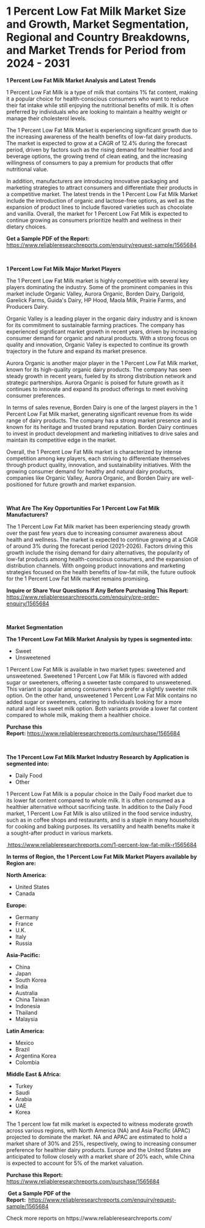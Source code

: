 <p><h1>1 Percent Low Fat Milk Market Size and Growth, Market Segmentation, Regional and Country Breakdowns, and Market Trends for Period from 2024 -  2031</h1></p><p><strong>1 Percent Low Fat Milk Market Analysis and Latest Trends</strong></p>
<p><p>1 Percent Low Fat Milk is a type of milk that contains 1% fat content, making it a popular choice for health-conscious consumers who want to reduce their fat intake while still enjoying the nutritional benefits of milk. It is often preferred by individuals who are looking to maintain a healthy weight or manage their cholesterol levels.</p><p>The 1 Percent Low Fat Milk Market is experiencing significant growth due to the increasing awareness of the health benefits of low-fat dairy products. The market is expected to grow at a CAGR of 12.4% during the forecast period, driven by factors such as the rising demand for healthier food and beverage options, the growing trend of clean eating, and the increasing willingness of consumers to pay a premium for products that offer nutritional value.</p><p>In addition, manufacturers are introducing innovative packaging and marketing strategies to attract consumers and differentiate their products in a competitive market. The latest trends in the 1 Percent Low Fat Milk Market include the introduction of organic and lactose-free options, as well as the expansion of product lines to include flavored varieties such as chocolate and vanilla. Overall, the market for 1 Percent Low Fat Milk is expected to continue growing as consumers prioritize health and wellness in their dietary choices.</p></p>
<p><strong>Get a Sample PDF of the Report:&nbsp;</strong> <a href="https://www.reliableresearchreports.com/enquiry/request-sample/1565684">https://www.reliableresearchreports.com/enquiry/request-sample/1565684</a></p>
<p>&nbsp;</p>
<p><strong>1 Percent Low Fat Milk Major Market Players</strong></p>
<p><p>The 1 Percent Low Fat Milk market is highly competitive with several key players dominating the industry. Some of the prominent companies in this market include Organic Valley, Aurora Organic, Borden Dairy, Darigold, Garelick Farms, Guida's Dairy, HP Hood, Maola Milk, Prairie Farms, and Producers Dairy.</p><p>Organic Valley is a leading player in the organic dairy industry and is known for its commitment to sustainable farming practices. The company has experienced significant market growth in recent years, driven by increasing consumer demand for organic and natural products. With a strong focus on quality and innovation, Organic Valley is expected to continue its growth trajectory in the future and expand its market presence.</p><p>Aurora Organic is another major player in the 1 Percent Low Fat Milk market, known for its high-quality organic dairy products. The company has seen steady growth in recent years, fueled by its strong distribution network and strategic partnerships. Aurora Organic is poised for future growth as it continues to innovate and expand its product offerings to meet evolving consumer preferences.</p><p>In terms of sales revenue, Borden Dairy is one of the largest players in the 1 Percent Low Fat Milk market, generating significant revenue from its wide range of dairy products. The company has a strong market presence and is known for its heritage and trusted brand reputation. Borden Dairy continues to invest in product development and marketing initiatives to drive sales and maintain its competitive edge in the market.</p><p>Overall, the 1 Percent Low Fat Milk market is characterized by intense competition among key players, each striving to differentiate themselves through product quality, innovation, and sustainability initiatives. With the growing consumer demand for healthy and natural dairy products, companies like Organic Valley, Aurora Organic, and Borden Dairy are well-positioned for future growth and market expansion.</p></p>
<p>&nbsp;</p>
<p><strong>What Are The Key Opportunities For 1 Percent Low Fat Milk Manufacturers?</strong></p>
<p><p>The 1 Percent Low Fat Milk market has been experiencing steady growth over the past few years due to increasing consumer awareness about health and wellness. The market is expected to continue growing at a CAGR of around 3% during the forecast period (2021-2026). Factors driving this growth include the rising demand for dairy alternatives, the popularity of low-fat products among health-conscious consumers, and the expansion of distribution channels. With ongoing product innovations and marketing strategies focused on the health benefits of low-fat milk, the future outlook for the 1 Percent Low Fat Milk market remains promising.</p></p>
<p><strong>Inquire or Share Your Questions If Any Before Purchasing This Report:</strong> <a href="https://www.reliableresearchreports.com/enquiry/pre-order-enquiry/1565684">https://www.reliableresearchreports.com/enquiry/pre-order-enquiry/1565684</a></p>
<p>&nbsp;</p>
<p><strong>Market Segmentation</strong></p>
<p><strong>The 1 Percent Low Fat Milk Market Analysis by types is segmented into:</strong></p>
<p><ul><li>Sweet</li><li>Unsweetened</li></ul></p>
<p><p>1 Percent Low Fat Milk is available in two market types: sweetened and unsweetened. Sweetened 1 Percent Low Fat Milk is flavored with added sugar or sweeteners, offering a sweeter taste compared to unsweetened. This variant is popular among consumers who prefer a slightly sweeter milk option. On the other hand, unsweetened 1 Percent Low Fat Milk contains no added sugar or sweeteners, catering to individuals looking for a more natural and less sweet milk option. Both variants provide a lower fat content compared to whole milk, making them a healthier choice.</p></p>
<p><strong>Purchase this Report:&nbsp;</strong><a href="https://www.reliableresearchreports.com/purchase/1565684">https://www.reliableresearchreports.com/purchase/1565684</a></p>
<p>&nbsp;</p>
<p><strong>The 1 Percent Low Fat Milk Market Industry Research by Application is segmented into:</strong></p>
<p><ul><li>Daily Food</li><li>Other</li></ul></p>
<p><p>1 Percent Low Fat Milk is a popular choice in the Daily Food market due to its lower fat content compared to whole milk. It is often consumed as a healthier alternative without sacrificing taste. In addition to the Daily Food market, 1 Percent Low Fat Milk is also utilized in the food service industry, such as in coffee shops and restaurants, and is a staple in many households for cooking and baking purposes. Its versatility and health benefits make it a sought-after product in various markets.</p></p>
<p><a href="https://www.reliableresearchreports.com/1-percent-low-fat-milk-r1565684">&nbsp;https://www.reliableresearchreports.com/1-percent-low-fat-milk-r1565684</a></p>
<p><strong>In terms of Region, the 1 Percent Low Fat Milk Market Players available by Region are:</strong></p>
<p>
    <p> <strong> North America: </strong>
        <ul>
            <li>United States</li>
            <li>Canada</li>
        </ul>
        </p> 
    <p> <strong> Europe: </strong>
        <ul>
            <li>Germany</li>
            <li>France</li>
            <li>U.K.</li>
            <li>Italy</li>
            <li>Russia</li>
        </ul>
        </p> 
    <p> <strong> Asia-Pacific: </strong>
        <ul>
            <li>China</li>
            <li>Japan</li>
            <li>South Korea</li>
            <li>India</li>
            <li>Australia</li>
            <li>China Taiwan</li>
            <li>Indonesia</li>
            <li>Thailand</li>
            <li>Malaysia</li>
        </ul>
        </p> 
    <p> <strong> Latin America: </strong>
        <ul>
            <li>Mexico</li>
            <li>Brazil</li>
            <li>Argentina Korea</li>
            <li>Colombia</li>
        </ul>
        </p> 
    <p> <strong> Middle East & Africa: </strong>
        <ul>
            <li>Turkey</li>
            <li>Saudi</li>
            <li>Arabia</li>
            <li>UAE</li>
            <li>Korea</li>
        </ul>
    </p>
    </p>
<p><p>The 1 percent low fat milk market is expected to witness moderate growth across various regions, with North America (NA) and Asia Pacific (APAC) projected to dominate the market. NA and APAC are estimated to hold a market share of 30% and 25%, respectively, owing to increasing consumer preference for healthier dairy products. Europe and the United States are anticipated to follow closely with a market share of 20% each, while China is expected to account for 5% of the market valuation.</p></p>
<p><strong>Purchase this Report: </strong><a href="https://www.reliableresearchreports.com/purchase/1565684">https://www.reliableresearchreports.com/purchase/1565684</a></p>
<p>&nbsp;<strong>Get a Sample PDF of the Report:&nbsp;&nbsp;</strong><a href="https://www.reliableresearchreports.com/enquiry/request-sample/1565684">https://www.reliableresearchreports.com/enquiry/request-sample/1565684</a></p>
<p><strong></strong></p>
<p>Check more reports on https://www.reliableresearchreports.com/</p>